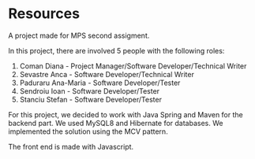 # Resources
A project made for MPS second assigment.

In this project, there are involved 5 people with the following roles:

1. Coman Diana - Project Manager/Software Developer/Technical Writer
2. Sevastre Anca - Software Developer/Technical Writer
3. Paduraru Ana-Maria - Software Developer/Tester
4. Sendroiu Ioan - Software Developer/Tester
5. Stanciu Stefan - Software Developer/Tester

For this project, we decided to work with Java Spring and Maven for the backend part. We used MySQL8 and Hibernate for databases. We implemented the solution using the MCV pattern. 

The front end is made with Javascript.

